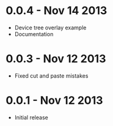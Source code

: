 0.0.4 - Nov 14 2013
===================

  * Device tree overlay example
  * Documentation

0.0.3 - Nov 12 2013
===================

  * Fixed cut and paste mistakes

0.0.1 - Nov 12 2013
===================

  * Initial release

